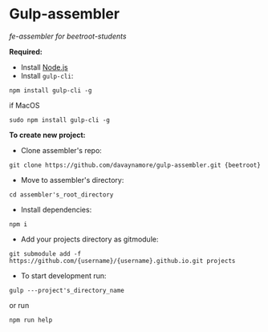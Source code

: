 # Gulp-assembler
_fe-assembler for beetroot-students_

**Required:**
* Install [Node.js](https://nodejs.org/uk/)
* Install `gulp-cli`:
```
npm install gulp-cli -g
```
if MacOS
```
sudo npm install gulp-cli -g
```

**To create new project:**
* Clone assembler's repo:
```
git clone https://github.com/davaynamore/gulp-assembler.git {beetroot}
```

* Move to assembler's directory:
```
cd assembler's_root_directory
```
* Install dependencies:
```
npm i
```
* Add your projects directory as gitmodule:
```
git submodule add -f https://github.com/{username}/{username}.github.io.git projects
```
* To start development run:
```
gulp ---project's_directory_name
```
or run
```
npm run help
```
